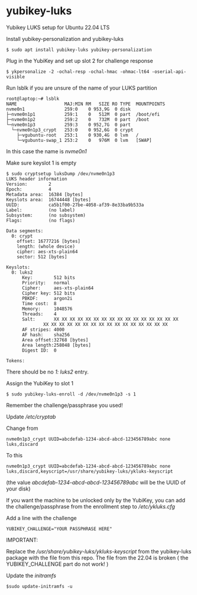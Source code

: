 # yubikey-luks
Yubikey LUKS setup for Ubuntu 22.04 LTS

Install yubikey-personalization and yubikey-luks
```
$ sudo apt install yubikey-luks yubikey-personalization
```

Plug in the YubiKey and set up slot 2 for challenge response
```
$ ykpersonalize -2 -ochal-resp -ochal-hmac -ohmac-lt64 -oserial-api-visible
```

Run lsblk if you are unsure of the name of your LUKS partition

```
root@laptop:~# lsblk
NAME                  MAJ:MIN RM   SIZE RO TYPE  MOUNTPOINTS
nvme0n1               259:0    0 953,9G  0 disk  
├─nvme0n1p1           259:1    0   512M  0 part  /boot/efi
├─nvme0n1p2           259:2    0   732M  0 part  /boot
└─nvme0n1p3           259:3    0 952,7G  0 part  
  └─nvme0n1p3_crypt   253:0    0 952,6G  0 crypt 
    ├─vgubuntu-root   253:1    0 930,4G  0 lvm   /
    └─vgubuntu-swap_1 253:2    0   976M  0 lvm   [SWAP]
```
In this case the name is *nvme0n1*

Make sure keyslot 1 is empty
```
$ sudo cryptsetup luksDump /dev/nvme0n1p3
LUKS header information
Version:       	2
Epoch:         	4
Metadata area: 	16384 [bytes]
Keyslots area: 	16744448 [bytes]
UUID:          	ca5b1f00-27be-4058-af39-8e33ba9b533a
Label:         	(no label)
Subsystem:     	(no subsystem)
Flags:       	(no flags)

Data segments:
  0: crypt
	offset: 16777216 [bytes]
	length: (whole device)
	cipher: aes-xts-plain64
	sector: 512 [bytes]

Keyslots:
  0: luks2
	  Key:        512 bits
	  Priority:   normal
	  Cipher:     aes-xts-plain64
	  Cipher key: 512 bits
	  PBKDF:      argon2i
	  Time cost:  8
	  Memory:     1048576
	  Threads:    4
	  Salt:       XX XX XX XX XX XX XX XX XX XX XX XX XX XX XX XX
              XX XX XX XX XX XX XX XX XX XX XX XX XX XX XX XX 
	  AF stripes: 4000
	  AF hash:    sha256
	  Area offset:32768 [bytes]
	  Area length:258048 [bytes]
	  Digest ID:  0
  
Tokens:

```

There should be no *1: luks2* entry.

Assign the YubiKey to slot 1
```
$ sudo yubikey-luks-enroll -d /dev/nvme0n1p3 -s 1
```
Remember the challenge/passphrase you used!

Update */etc/cryptab*

Change from
```
nvme0n1p3_crypt UUID=abcdefab-1234-abcd-abcd-123456789abc none luks,discard
```

To this
```
nvme0n1p3_crypt UUID=abcdefab-1234-abcd-abcd-123456789abc none luks,discard,keyscript=/usr/share/yubikey-luks/ykluks-keyscript
```
(the value *abcdefab-1234-abcd-abcd-123456789abc* will be the UUID of your disk) 


If you want the machine to be unlocked only by the YubiKey, you can add the challenge/passphrase from the enrollment step to */etc/ykluks.cfg*

Add a line with the challenge
```
YUBIKEY_CHALLENGE="YOUR PASSPHRASE HERE"
```

IMPORTANT:

Replace the */usr/share/yubikey-luks/ykluks-keyscript* from the yubikey-luks package with the file from this repo.
The file from the 22.04 is broken ( the YUBIKEY_CHALLENGE part do not work! )

Update the *initramfs*
```
$sudo update-initramfs -u
